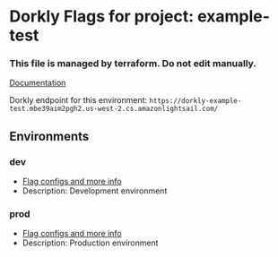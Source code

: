 # Dorkly Flags for project: example-test
### This file is managed by terraform. Do not edit manually.
[Documentation](https://github.com/dorklyorg)

Dorkly endpoint for this environment: `https://dorkly-example-test.mbe39aim2pgh2.us-west-2.cs.amazonlightsail.com/`

## Environments
### dev
* [Flag configs and more info](project/environments/dev)
* Description: Development environment
### prod
* [Flag configs and more info](project/environments/prod)
* Description: Production environment

